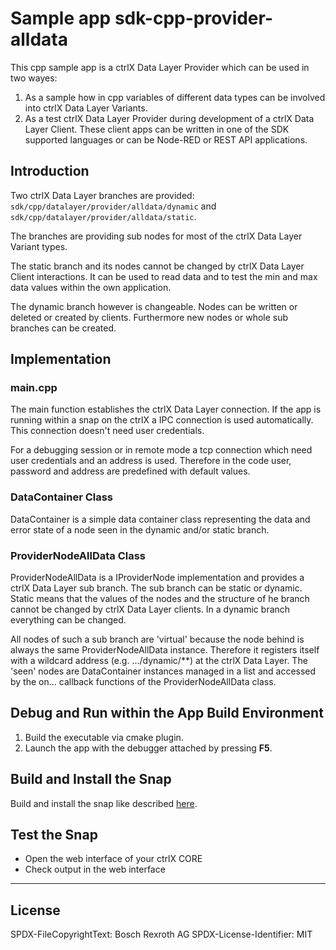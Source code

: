 # Sample app sdk-cpp-provider-alldata

This cpp sample app is a ctrlX Data Layer Provider which can be used in two wayes:

1. As a sample how in cpp variables of different data types can be involved into ctrlX Data Layer Variants.
2. As a test ctrlX Data Layer Provider during development of a ctrlX Data Layer Client. These client apps can be written in one of the SDK supported languages or can be Node-RED or REST API applications.

## Introduction

Two ctrlX Data Layer branches are provided: `sdk/cpp/datalayer/provider/alldata/dynamic` and `sdk/cpp/datalayer/provider/alldata/static`.

The branches are providing sub nodes for most of the ctrlX Data Layer Variant types.

The static branch and its nodes cannot be changed by ctrlX Data Layer Client interactions. It can be used to read data and to test the min and max data values within the own application.

The dynamic branch however is changeable. Nodes can be written or deleted or created by clients. Furthermore new nodes or whole sub branches can be created.

## Implementation

### main.cpp

The main function establishes the ctrlX Data Layer connection. If the app is running within a snap on the ctrlX a IPC connection is used automatically. This connection doesn't need user credentials.

For a debugging session or in remote mode a tcp connection which need user credentials and an address is used. Therefore in the code user, password and address are predefined with default values.

### DataContainer Class

DataContainer is a simple data container class representing the data and error state of a node seen in the dynamic and/or static branch.

### ProviderNodeAllData Class

ProviderNodeAllData is a IProviderNode implementation and provides a ctrlX Data Layer sub branch. The sub branch can be static or dynamic.
Static means that the values of the nodes and the structure of he branch  cannot be changed by ctrlX Data Layer clients. In a dynamic branch everything can be changed.

All nodes of such a sub branch are 'virtual' because the node behind is always the same ProviderNodeAllData instance. Therefore it registers itself with a wildcard address (e.g. .../dynamic/\*\*) at the ctrlX Data Layer. The 'seen' nodes are DataContainer instances managed in a list and accessed by the on... callback functions of the ProviderNodeAllData class.

## Debug and Run within the App Build Environment

1. Build the executable via cmake plugin.
2. Launch the app with the debugger attached by pressing __F5__.

## Build and Install the Snap

Build and install the snap like described [here](../README.md).

## Test the Snap

* Open the web interface of your ctrlX CORE
* Check output in the web interface

___

## License

SPDX-FileCopyrightText: Bosch Rexroth AG
SPDX-License-Identifier: MIT
